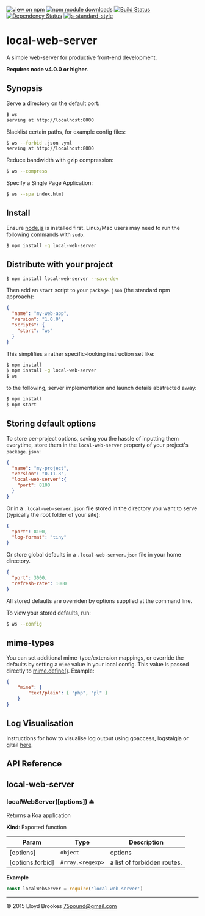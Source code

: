 [![view on npm](http://img.shields.io/npm/v/local-web-server.svg)](https://www.npmjs.org/package/local-web-server)
[![npm module downloads](http://img.shields.io/npm/dt/local-web-server.svg)](https://www.npmjs.org/package/local-web-server)
[![Build Status](https://travis-ci.org/75lb/local-web-server.svg?branch=master)](https://travis-ci.org/75lb/local-web-server)
[![Dependency Status](https://david-dm.org/75lb/local-web-server.svg)](https://david-dm.org/75lb/local-web-server)
[![js-standard-style](https://img.shields.io/badge/code%20style-standard-brightgreen.svg)](https://github.com/feross/standard)

# local-web-server
A simple web-server for productive front-end development.

**Requires node v4.0.0 or higher**.

## Synopsis

Serve a directory on the default port:
```sh
$ ws
serving at http://localhost:8000
```

Blacklist certain paths, for example config files:
```sh
$ ws --forbid .json .yml
serving at http://localhost:8000
```

Reduce bandwidth with gzip compression:
```sh
$ ws --compress
```

Specify a Single Page Application:
```sh
$ ws --spa index.html
```

## Install
Ensure [node.js](http://nodejs.org) is installed first. Linux/Mac users may need to run the following commands with `sudo`.

```sh
$ npm install -g local-web-server
```

## Distribute with your project
```sh
$ npm install local-web-server --save-dev
```

Then add an `start` script to your `package.json` (the standard npm approach):
```json
{
  "name": "my-web-app",
  "version": "1.0.0",
  "scripts": {
    "start": "ws"
  }
}
```
This simplifies a rather specific-looking instruction set like:

```sh
$ npm install
$ npm install -g local-web-server
$ ws
```

to the following, server implementation and launch details abstracted away:
```sh
$ npm install
$ npm start
```

## Storing default options
To store per-project options, saving you the hassle of inputting them everytime, store them in the `local-web-server` property of your project's `package.json`:
```json
{
  "name": "my-project",
  "version": "0.11.8",
  "local-web-server":{
    "port": 8100
  }
}
```

Or in a `.local-web-server.json` file stored in the directory you want to serve (typically the root folder of your site):
```json
{
  "port": 8100,
  "log-format": "tiny"
}
```

Or store global defaults in a `.local-web-server.json` file in your home directory.
```json
{
  "port": 3000,
  "refresh-rate": 1000
}
```

All stored defaults are overriden by options supplied at the command line.

To view your stored defaults, run:

```sh
$ ws --config
```

## mime-types
You can set additional mime-type/extension mappings, or override the defaults by setting a `mime` value in your local config. This value is passed directly to [mime.define()](https://github.com/broofa/node-mime#mimedefine). Example:

```json
{
    "mime": {
        "text/plain": [ "php", "pl" ]
    }
}
```

## Log Visualisation
Instructions for how to visualise log output using goaccess, logstalgia or gltail [here](https://github.com/75lb/local-web-server/wiki/Log-visualisation).

## API Reference

<a name="module_local-web-server"></a>
## local-web-server
<a name="exp_module_local-web-server--localWebServer"></a>
### localWebServer([options]) ⏏
Returns a Koa application

**Kind**: Exported function  

| Param | Type | Description |
| --- | --- | --- |
| [options] | <code>object</code> | options |
| [options.forbid] | <code>Array.&lt;regexp&gt;</code> | a list of forbidden routes. |

**Example**  
```js
const localWebServer = require('local-web-server')
```

* * *

&copy; 2015 Lloyd Brookes <75pound@gmail.com>
